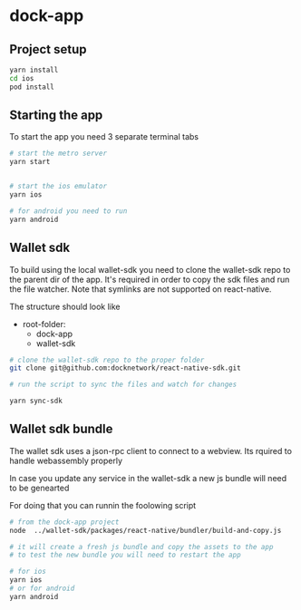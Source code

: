 # dock-app

## Project setup
```bash
yarn install
cd ios
pod install
```

## Starting the app
To start the app you need 3 separate terminal tabs
```bash
# start the metro server
yarn start


# start the ios emulator
yarn ios

# for android you need to run
yarn android

```

## Wallet sdk
To build using the local wallet-sdk you need to clone the wallet-sdk repo to the parent dir of the app. It's required in order to copy the sdk files and run the file watcher. Note that symlinks are not supported on react-native.

The structure should look like
- root-folder:
    - dock-app
    - wallet-sdk


```bash
# clone the wallet-sdk repo to the proper folder
git clone git@github.com:docknetwork/react-native-sdk.git

# run the script to sync the files and watch for changes

yarn sync-sdk
```

## Wallet sdk bundle
The wallet sdk uses a json-rpc client to connect to a webview. Its rquired to handle webassembly properly

In case you update any service in the wallet-sdk a new js bundle will need to be genearted

For doing that you can runnin the foolowing script

```bash
# from the dock-app project
node  ../wallet-sdk/packages/react-native/bundler/build-and-copy.js

# it will create a fresh js bundle and copy the assets to the app
# to test the new bundle you will need to restart the app

# for ios
yarn ios
# or for android
yarn android
```

